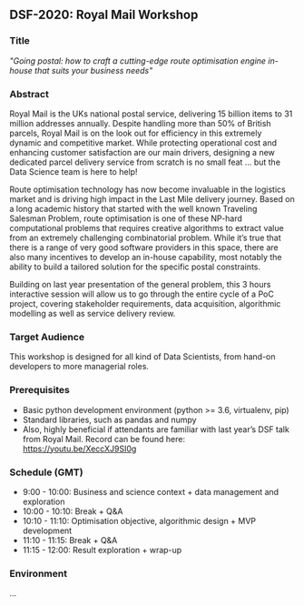 ## DSF-2020: Royal Mail Workshop

### Title

*"Going postal: how to craft a cutting-edge route optimisation engine in-house that suits your business needs"*
 
### Abstract

Royal Mail is the UKs national postal service, delivering 15 billion items to 31 million addresses annually.
Despite handling more than 50% of British parcels, Royal Mail is on the look out for efficiency
in this extremely dynamic and competitive market.
While protecting operational cost and enhancing customer satisfaction are our main drivers,
designing a new dedicated parcel delivery service from scratch is no small feat ... but the Data Science team is here to help!

Route optimisation technology has now become invaluable in the logistics market and is driving high impact
in the Last Mile delivery journey. Based on a long academic history that started with the well known
Traveling Salesman Problem, route optimisation is one of these NP-hard computational problems
that requires creative algorithms to extract value from an extremely challenging combinatorial problem.
While it’s true that there is a range of very good software providers in this space,
there are also many incentives to develop an in-house capability, most notably the ability to build a tailored solution
for the specific postal constraints.

Building on last year presentation of the general problem, this 3 hours interactive session will allow us
to go through the entire cycle of a PoC project, covering stakeholder requirements, data acquisition,
algorithmic modelling as well as service delivery review.

### Target Audience

This workshop is designed for all kind of Data Scientists, from hand-on developers to more managerial roles.

### Prerequisites

- Basic python development environment (python >= 3.6, virtualenv, pip)
- Standard libraries, such as pandas and numpy
- Also, highly beneficial if attendants are familiar with last year’s DSF talk from Royal Mail.
Record can be found here: https://youtu.be/XeccXJ9SI0g

### Schedule (GMT)

-  9:00 - 10:00: Business and science context + data management and exploration
- 10:00 - 10:10: Break + Q&A
- 10:10 - 11:10: Optimisation objective, algorithmic design + MVP development
- 11:10 - 11:15: Break + Q&A
- 11:15 - 12:00: Result exploration + wrap-up

### Environment

...

